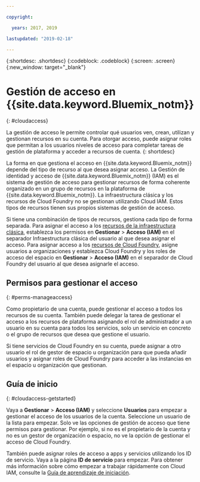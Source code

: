 ```yaml
---

copyright:

  years: 2017, 2019

lastupdated: "2019-02-18"

---
```


{:shortdesc: .shortdesc}
{:codeblock: .codeblock}
{:screen: .screen}
{:new_window: target="_blank"}

# Gestión de acceso en {{site.data.keyword.Bluemix_notm}}
{: #cloudaccess}

La gestión de acceso le permite controlar qué usuarios ven, crean, utilizan y gestionan recursos en su cuenta. Para otorgar acceso, puede asignar roles que permitan a los usuarios niveles de acceso para completar tareas de gestión de plataforma y acceder a recursos de cuenta.
{: shortdesc}

La forma en que gestiona el acceso en {{site.data.keyword.Bluemix_notm}} depende del tipo de recurso al que desea asignar acceso. La Gestión de identidad y acceso de {{site.data.keyword.Bluemix_notm}} (IAM) es el sistema de gestión de acceso para gestionar recursos de forma coherente organizado en un grupo de recursos en la plataforma de {{site.data.keyword.Bluemix_notm}}. La infraestructura clásica y los recursos de Cloud Foundry no se gestionan utilizando Cloud IAM. Estos tipos de recursos tienen sus propios sistemas de gestión de acceso. 

Si tiene una combinación de tipos de recursos, gestiona cada tipo de forma separada. Para asignar el acceso a los [recursos de la infraestructura clásica](/docs/iam/infrastructureaccess.html#infrapermission), establezca los permisos en **Gestionar** > **Acceso (IAM)** en el separador Infraestructura clásica del usuario al que desea asignar el acceso. Para asignar acceso a los [recursos de Cloud Foundry](/docs/iam/cfaccess.html#cfaccess), asigne usuarios a organizaciones y establezca Cloud Foundry y los roles de acceso del espacio en **Gestionar** > **Acceso (IAM)** en el separador de Cloud Foundry del usuario al que desea asignarle el acceso.

## Permisos para gestionar el acceso
{: #perms-manageaccess}

Como propietario de una cuenta, puede gestionar el acceso a todos los recursos de su cuenta. También puede delegar la tarea de gestionar el acceso a los recursos de plataforma asignando el rol de administrador a un usuario en su cuenta para todos los servicios, solo un servicio en concreto o el grupo de recursos que desea que gestione el usuario.

Si tiene servicios de Cloud Foundry en su cuenta, puede asignar a otro usuario el rol de gestor de espacio u organización para que pueda añadir usuarios y asignar roles de Cloud Foundry para acceder a las instancias en el espacio u organización que gestionan.


## Guía de inicio
{: #cloudaccess-getstarted}

Vaya a **Gestionar** &gt; **Acceso (IAM)** y seleccione **Usuarios** para empezar a gestionar el acceso de los usuarios de la cuenta. Seleccione un usuario de la lista para empezar. Solo ve las opciones de gestión de acceso que tiene permisos para gestionar. Por ejemplo, si no es el propietario de la cuenta y no es un gestor de organización o espacio, no ve la opción de gestionar el acceso de Cloud Foundry.

También puede asignar roles de acceso a apps y servicios utilizando los ID de servicio. Vaya a la página **ID de servicio** para empezar. Para obtener más información sobre cómo empezar a trabajar rápidamente con Cloud IAM, consulte la [Guía de aprendizaje de iniciación](/docs/iam/quickstart.html#getstarted).
